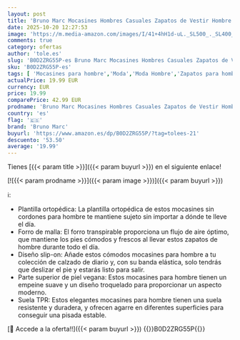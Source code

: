 ```yaml
---
layout: post
title: 'Bruno Marc Mocasines Hombres Casuales Zapatos de Vestir Hombre Sincordones Comodos Size 44 Marrón SBLS2420M-E'
date: 2025-10-20 12:27:53
image: 'https://m.media-amazon.com/images/I/41+4hH1d-uL._SL500_._SL400_.jpg'
comments: true
category: ofertas
author: 'tole.es'
slug: 'B0D2ZRG55P-es Bruno Marc Mocasines Hombres Casuales Zapatos de Vestir...'
sku: 'B0D2ZRG55P-es'
tags: [ 'Mocasines para hombre','Moda','Moda Hombre','Zapatos para hombre','bruno marc','zapatos','🇪🇸', ]
actualPrice: 19.99 EUR
currency: EUR
price: 19.99
comparePrice: 42.99 EUR
prodname: 'Bruno Marc Mocasines Hombres Casuales Zapatos de Vestir Hombre Sincordones Comodos Size 44 Marrón SBLS2420M-E'
country: 'es'
flag: '🇪🇸'
brand: 'Bruno Marc'
buyurl: 'https://www.amazon.es/dp/B0D2ZRG55P/?tag=tolees-21'
descuento: '53.50'
average: '19.99'
---
```


Tienes [{{< param title >}}]({{< param buyurl >}}) en el siguiente enlace!

[![{{< param prodname >}}]({{< param image >}})]({{< param buyurl >}})

ℹ️:

- Plantilla ortopédica: La plantilla ortopédica de estos mocasines sin cordones para hombre te mantiene sujeto sin importar a dónde te lleve el día.
- Forro de malla: El forro transpirable proporciona un flujo de aire óptimo, que mantiene los pies cómodos y frescos al llevar estos zapatos de hombre durante todo el día.
- Diseño slip-on: Añade estos cómodos mocasines para hombre a tu colección de calzado de diario y, con su banda elástica, solo tendrás que deslizar el pie y estarás listo para salir.
- Parte superior de piel vegana: Estos mocasines para hombre tienen un empeine suave y un diseño troquelado para proporcionar un aspecto moderno.
- Suela TPR: Estos elegantes mocasines para hombre tienen una suela resistente y duradera, y ofrecen agarre en diferentes superficies para conseguir una pisada estable.

[🛒 Accede a la oferta!!]({{< param buyurl >}})
{{<world>}}B0D2ZRG55P{{</world>}}
